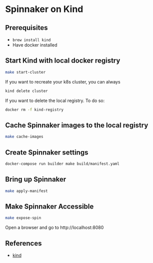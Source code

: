 
# Spinnaker on Kind

## Prerequisites

* `brew install kind`
* Have docker installed

## Start Kind with local docker registry

```sh
make start-cluster
```

If you want to recreate your k8s cluster, you can always

```sh
kind delete cluster
```

If you want to delete the local registry. To do so:

```sh
docker rm -f kind-registry
```

## Cache Spinnaker images to the local registry

```sh
make cache-images
```

## Create Spinnaker settings

```sh
docker-compose run builder make build/manifest.yaml
```

## Bring up Spinnaker

```sh
make apply-manifest
```

## Make Spinnaker Accessible

```sh
make expose-spin
```

Open a browser and go to http://localhost:8080

## References

* [kind](https://kind.sigs.k8s.io/)
